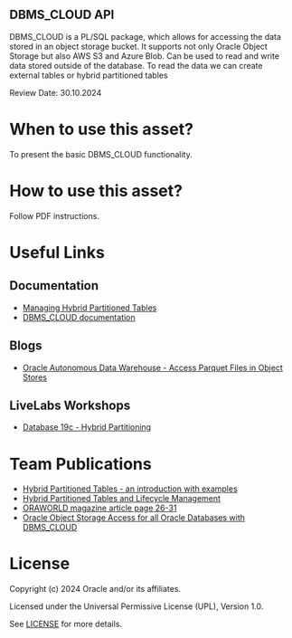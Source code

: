 ## DBMS_CLOUD API

DBMS_CLOUD is a PL/SQL package, which allows for accessing the data stored in an object storage bucket. It supports not only Oracle Object Storage but also AWS S3 and Azure Blob. Can be used to read and write data stored outside of the database. To read the data we can create external tables or hybrid partitioned tables

Review Date: 30.10.2024

# When to use this asset?

To present the basic DBMS_CLOUD functionality. 

# How to use this asset?

Follow PDF instructions.

# Useful Links

## Documentation

- [Managing Hybrid Partitioned Tables](https://docs.oracle.com/en/database/oracle/oracle-database/23/vldbg/manage_hypt.html#GUID-ACBDB3B2-0A16-4CFD-8FF1-A57C9B3D907F)
- [DBMS_CLOUD documentation](https://docs.oracle.com/en/database/oracle/oracle-database/23/arpls/DBMS_CLOUD.html#GUID-6CCC322D-26A9-47E7-8FF5-5FF23807C968)

## Blogs

- [Oracle Autonomous Data Warehouse - Access Parquet Files in Object Stores](https://blogs.oracle.com/datawarehousing/post/oracle-autonomous-data-warehouse-access-parquet-files-in-object-stores)

## LiveLabs Workshops

- [Database 19c - Hybrid Partitioning](https://apexapps.oracle.com/pls/apex/dbpm/r/livelabs/view-workshop?wid=568)

# Team Publications

- [Hybrid Partitioned Tables - an introduction with examples](https://blogs.oracle.com/coretec/post/hybrid-partitioned-tables-introduction)
- [Hybrid Partitioned Tables and Lifecycle Management](https://blogs.oracle.com/coretec/post/hybrid-partitioned-tables-and-lifecycle-management)
- [ORAWORLD magazine article page 26-31](https://www.oraworld.org/fileadmin/documents/27-ORAWORLD.pdf)
- [Oracle Object Storage Access for all Oracle Databases with DBMS_CLOUD](https://blogs.oracle.com/coretec/post/oracle-object-storage-access-for-all-oracle-databases-with-dbmscloud)


# License

Copyright (c) 2024 Oracle and/or its affiliates.

Licensed under the Universal Permissive License (UPL), Version 1.0.

See [LICENSE](https://github.com/oracle-devrel/technology-engineering/blob/main/LICENSE) for more details.
